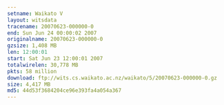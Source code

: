 ```yaml
---
setname: Waikato V
layout: witsdata
tracename: 20070623-000000-0
end: Sun Jun 24 00:00:02 2007
originalname: 20070623-000000-0
gzsize: 1,408 MB
len: 12:00:01
start: Sat Jun 23 12:00:01 2007
totalwirelen: 30,778 MB
pkts: 58 million
download: ftp://wits.cs.waikato.ac.nz/waikato/5/20070623-000000-0.gz
size: 4,417 MB
md5: 44d53f3684204ce96e393fa4a054a367
---
```

